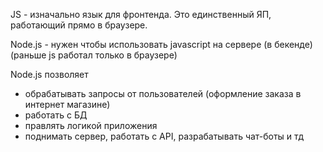JS - изначально язык для фронтенда.
Это единственный ЯП, работающий прямо в браузере.

Node.js - нужен чтобы использовать javascript на сервере (в бекенде)
(раньше js работал только в браузере)

Node.js позволяет
- обрабатывать запросы от пользователей (оформление заказа в интернет магазине)
- работать с БД
- правлять логикой приложения
- поднимать сервер, работать с API, разрабатывать чат-боты и тд
